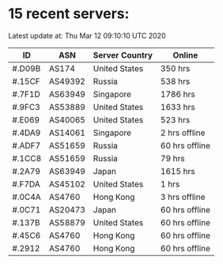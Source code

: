 # 15 recent servers:

Latest update at: Thu Mar 12 09:10:10 UTC 2020

| ID | ASN | Server Country | Online |
| -- | --- | -------------- | ------ |
| #.D09B | AS174 | United States | 350 hrs |
| #.15CF | AS49392 | Russia | 538 hrs |
| #.7F1D | AS63949 | Singapore | 1786 hrs |
| #.9FC3 | AS53889 | United States | 1633 hrs |
| #.E069 | AS40065 | United States | 523 hrs |
| #.4DA9 | AS14061 | Singapore | 2 hrs offline |
| #.ADF7 | AS51659 | Russia | 60 hrs offline |
| #.1CC8 | AS51659 | Russia | 79 hrs |
| #.2A79 | AS63949 | Japan | 1615 hrs |
| #.F7DA | AS45102 | United States | 1 hrs |
| #.0C4A | AS4760 | Hong Kong | 3 hrs offline |
| #.0C71 | AS20473 | Japan | 60 hrs offline |
| #.137B | AS58879 | United States | 60 hrs offline |
| #.45C6 | AS4760 | Hong Kong | 60 hrs offline |
| #.2912 | AS4760 | Hong Kong | 60 hrs offline |

